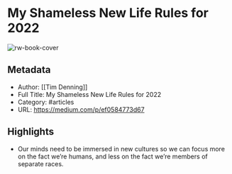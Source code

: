 # My Shameless New Life Rules for 2022

![rw-book-cover](https://readwise-assets.s3.amazonaws.com/static/images/article4.6bc1851654a0.png)

## Metadata
- Author: [[Tim Denning]]
- Full Title: My Shameless New Life Rules for 2022
- Category: #articles
- URL: https://medium.com/p/ef0584773d67

## Highlights
- Our minds need to be immersed in new cultures so we can focus more on the fact we’re humans, and less on the fact we’re members of separate races.
